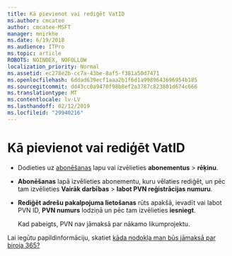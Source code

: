 ```yaml
---
title: Kā pievienot vai rediģēt VatID
ms.author: cmcatee
author: cmcatee-MSFT
manager: mnirkhe
ms.date: 6/19/2018
ms.audience: ITPro
ms.topic: article
ROBOTS: NOINDEX, NOFOLLOW
localization_priority: Normal
ms.assetid: ec278e2b-cc7a-43be-8af5-f381a50d7471
ms.openlocfilehash: 6ddad639ecf1aaa2b1f6d1a9989643696954b185
ms.sourcegitcommit: dd43cc0a9470f98b8ef2a3787c823801d674c666
ms.translationtype: MT
ms.contentlocale: lv-LV
ms.lasthandoff: 02/12/2019
ms.locfileid: "29940216"
---
```

# <a name="how-to-add-or-edit-a-vatid"></a>Kā pievienot vai rediģēt VatID

- Dodieties uz [abonēšanas](https://go.microsoft.com/fwlink/p/?linkid=842054) lapu vai izvēlieties **abonementus** \> **rēķinu**.
    
- **Abonēšanas** lapā izvēlieties abonementu, kuru vēlaties rediģēt, un pēc tam izvēlieties **Vairāk darbības** \> **labot PVN reģistrācijas numuru**.
    
- **Rediģēt adrešu pakalpojuma lietošanas** rūts apakšā, ievadīt vai labot PVN ID, **PVN numurs** lodziņā un pēc tam izvēlieties **iesniegt**.
    
    Kad pabeigts, PVN nav jāmaksā par nākamo likumprojektu.
    
Lai iegūtu papildinformāciju, skatiet [kāda nodokļa man būs jāmaksā par biroja 365?](https://support.office.com/article/7e77382b-b966-4ad5-a515-9e629a777a22.aspx)
  

